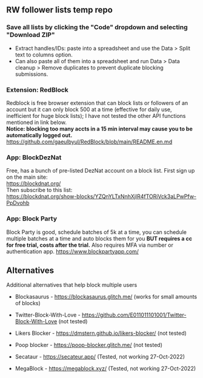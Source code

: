 ## RW follower lists temp repo

### Save all lists by clicking the "Code" dropdown and selecting "Download ZIP"

 - Extract handles/IDs: paste into a spreadsheet and use the Data > Split text to columns option.  
 - Can also paste all of them into a spreadsheet and run Data > Data cleanup > Remove duplicates to prevent duplicate blocking submissions.  
 

### Extension: RedBlock
Redblock is free browser extension that can block lists or followers of an account but it can only block 500 at a time (effective for daily use, inefficient for huge block lists); I have not tested the other API functions mentioned in link below.  
**Notice: blocking too many accts in a 15 min interval may cause you to be automatically logged out.**  
https://github.com/gaeulbyul/RedBlock/blob/main/README.en.md  
    
### App: BlockDezNat
Free, has a bunch of pre-listed DezNat account on a block list.
First sign up on the main site:  
https://blockdnat.org/  
Then subscribe to this list:  
https://blockdnat.org/show-blocks/YZQnYLTxNnhXjlR4fTORiVck3aLPwPfw-PpDvohb  
  
### App: Block Party 
Block Party is good, schedule batches of 5k at a time, you can schedule multiple batches at a time and auto blocks them for you **BUT requires a cc for free trial, costs after the trial.**  Also requires MFA via number or authentication app.
https://www.blockpartyapp.com/  
    
## Alternatives
Additional alternatives that help block multiple users  
- Blockasaurus - https://blockasaurus.glitch.me/ (works for small amounts of blocks)  
- Twitter-Block-With-Love - https://github.com/E011011101001/Twitter-Block-With-Love (not tested)  
- Likers Blocker - https://dmstern.github.io/likers-blocker/ (not tested)  
- Poop blocker - https://poop-blocker.glitch.me/ (not tested)  
  
- Secataur - https://secateur.app/ (Tested, not working 27-Oct-2022)  
- MegaBlock - https://megablock.xyz/ (Tested, not working 27-Oct-2022)  
